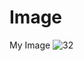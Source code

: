 # Image
My Image
![32](https://github.com/user-attachments/assets/21a77efa-8fc4-4624-963d-e81d6fb3cd55)

